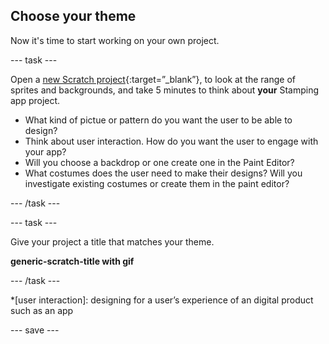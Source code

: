 ## Choose your theme

Now it's time to start working on your own project.

--- task ---

Open a [new Scratch project](https://scratch.mit.edu/projects/editor){:target=”_blank”}, to look at the range of sprites and backgrounds, and take 5 minutes to think about **your** Stamping app project. 

+ What kind of pictue or pattern do you want the user to be able to design?
+ Think about user interaction. How do you want the user to engage with your app?
+ Will you choose a backdrop or one create one in the Paint Editor?
+ What costumes does the user need to make their designs? Will you investigate existing costumes or create them in the paint editor?

--- /task ---

--- task ---

Give your project a title that matches your theme.  

**generic-scratch-title with gif**

--- /task ---

*[user interaction]: designing for a user’s experience of an digital product such as an app

--- save ---
